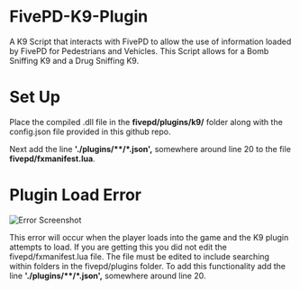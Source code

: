 # FivePD-K9-Plugin
A K9 Script that interacts with FivePD to allow the use of information loaded by FivePD for Pedestrians and Vehicles. This Script allows for a Bomb Sniffing K9 and a Drug Sniffing K9.

# Set Up
Place the compiled .dll file in the **fivepd/plugins/k9/** folder along with the config.json file provided in this github repo.

Next add the line **'./plugins/\*\*/\*.json',** somewhere around line 20 to the file **fivepd/fxmanifest.lua**.


# Plugin Load Error
![Error Screenshot](https://user-images.githubusercontent.com/123021459/232183012-5111aa39-35b9-458b-bbf1-8e95d5b5b8de.PNG)

This error will occur when the player loads into the game and the K9 plugin attempts to load. If you are getting this you did not edit the fivepd/fxmanifest.lua file. The file must be edited to include searching within folders in the fivepd/plugins folder. To add this functionality add the line **'./plugins/\*\*/\*.json',** somewhere around line 20.
